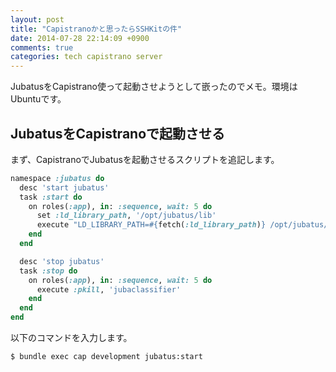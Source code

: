 ```yaml
---
layout: post
title: "Capistranoかと思ったらSSHKitの件"
date: 2014-07-28 22:14:09 +0900
comments: true
categories: tech capistrano server
---
```

JubatusをCapistrano使って起動させようとして嵌ったのでメモ。環境はUbuntuです。

## JubatusをCapistranoで起動させる
まず、CapistranoでJubatusを起動させるスクリプトを追記します。

```rake
namespace :jubatus do
  desc 'start jubatus'
  task :start do
    on roles(:app), in: :sequence, wait: 5 do
      set :ld_library_path, '/opt/jubatus/lib'
      execute "LD_LIBRARY_PATH=#{fetch(:ld_library_path)} /opt/jubatus/bin/jubaclassifier -f /path/to/jubatus/config/classifier_config.json -p 9199 -l ${HOME}/jubatus/logs -D &"
    end
  end

  desc 'stop jubatus'
  task :stop do
    on roles(:app), in: :sequence, wait: 5 do
      execute :pkill, 'jubaclassifier'
    end
  end
end
```

以下のコマンドを入力します。

```
$ bundle exec cap development jubatus:start
```

